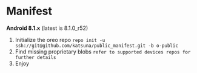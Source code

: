Manifest
========

**Android 8.1.x** (latest is 8.1.0_r52)

1. Initialize the oreo repo	
`repo init -u ssh://git@github.com/katsuna/public_manifest.git -b o-public`
2. Find missing proprietary blobs
`refer to supported devices repos for further details`
3. Enjoy
